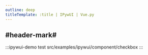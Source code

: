 ```yaml
---
outline: deep
titleTemplate: :title | IPywUI | Vue.py
---
```


## #header-mark#
:::ipywui-demo test
src/examples/ipywui/component/checkbox
:::
